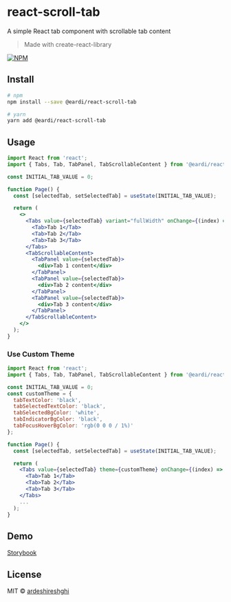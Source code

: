 # react-scroll-tab

A simple React tab component with scrollable tab content

> Made with create-react-library

[![NPM](https://img.shields.io/npm/v/react-scroll-tab.svg)](https://www.npmjs.com/package/@eardi/react-scroll-tab)

## Install

```bash
# npm
npm install --save @eardi/react-scroll-tab

# yarn
yarn add @eardi/react-scroll-tab
```

## Usage

```jsx
import React from 'react';
import { Tabs, Tab, TabPanel, TabScrollableContent } from '@eardi/react-scroll-tab';

const INITIAL_TAB_VALUE = 0;

function Page() {
  const [selectedTab, setSelectedTab] = useState(INITIAL_TAB_VALUE);

  return (
    <>
      <Tabs value={selectedTab} variant="fullWidth" onChange={(index) => setSelectedTab(index)}>
        <Tab>Tab 1</Tab>
        <Tab>Tab 2</Tab>
        <Tab>Tab 3</Tab>
      </Tabs>
      <TabScrollableContent>
        <TabPanel value={selectedTab}>
          <div>Tab 1 content</div>
        </TabPanel>
        <TabPanel value={selectedTab}>
          <div>Tab 2 content</div>
        </TabPanel>
        <TabPanel value={selectedTab}>
          <div>Tab 3 content</div>
        </TabPanel>
      </TabScrollableContent>
    </>
  );
}
```

### Use Custom Theme

```jsx
import React from 'react';
import { Tabs, Tab, TabPanel, TabScrollableContent } from '@eardi/react-scroll-tab';

const INITIAL_TAB_VALUE = 0;
const customTheme = {
  tabTextColor: 'black',
  tabSelectedTextColor: 'black',
  tabSelectedBgColor: 'white',
  tabIndicatorBgColor: 'black',
  tabFocusHoverBgColor: 'rgb(0 0 0 / 1%)'
};

function Page() {
  const [selectedTab, setSelectedTab] = useState(INITIAL_TAB_VALUE);

  return (
    <Tabs value={selectedTab} theme={customTheme} onChange={(index) => setSelectedTab(index)}>
      <Tab>Tab 1</Tab>
      <Tab>Tab 2</Tab>
      <Tab>Tab 3</Tab>
    </Tabs>
    ...
  );
}
```

## Demo

[Storybook](https://ardeshireshghi.github.io/react-scroll-tab/?path=/story/tabs--full-width)

## License

MIT © [ardeshireshghi](https://github.com/ardeshireshghi)
